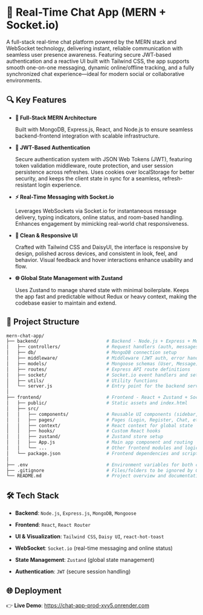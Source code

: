 # 💬 Real-Time Chat App (MERN + Socket.io)
A full-stack real-time chat platform powered by the MERN stack and WebSocket technology, delivering instant, reliable communication with seamless user presence awareness. Featuring secure JWT-based authentication and a reactive UI built with Tailwind CSS, the app supports smooth one-on-one messaging, dynamic online/offline tracking, and a fully synchronized chat experience—ideal for modern social or collaborative environments.

## 🔍 Key Features

- **🧱 Full-Stack MERN Architecture**

  Built with MongoDB, Express.js, React, and Node.js to ensure seamless backend-frontend integration with scalable infrastructure.

- **🔐 JWT-Based Authentication**

  Secure authentication system with JSON Web Tokens (JWT), featuring token validation middleware, route protection, and user session persistence across refreshes. Uses cookies over localStorage for better security, and keeps the client state in sync for a seamless, refresh-resistant login experience.

- **⚡ Real-Time Messaging with Socket.io**
  
  Leverages WebSockets via Socket.io for instantaneous message delivery, typing indicators, online status, and room-based handling. Enhances engagement by mimicking real-world chat responsiveness.
  
- **🎨 Clean & Responsive UI**
  
  Crafted with Tailwind CSS and DaisyUI, the interface is responsive by design, polished across devices, and consistent in look, feel, and behavior. Visual feedback and hover interactions enhance usability and flow.
  
- **🌐 Global State Management with Zustand**
  
  Uses Zustand to manage shared state with minimal boilerplate. Keeps the app fast and predictable without Redux or heavy context, making the codebase easier to maintain and extend.

## 📁 Project Structure

```bash
mern-chat-app/
├── backend/                         # Backend - Node.js + Express + MongoDB
│   ├── controllers/                 # Request handlers (auth, messages, etc.)
│   ├── db/                          # MongoDB connection setup
│   ├── middleware/                  # Middleware (JWT auth, error handlers)
│   ├── models/                      # Mongoose schemas (User, Message)
│   ├── routes/                      # Express API route definitions
│   ├── socket/                      # Socket.io event handlers and setup
│   ├── utils/                       # Utility functions
│   └── server.js                    # Entry point for the backend server
│
├── frontend/                        # Frontend - React + Zustand + Socket.io client
│   ├── public/                      # Static assets and index.html
│   ├── src/
│   │   ├── components/              # Reusable UI components (sidebar, message containers, etc.)
│   │   ├── pages/                   # Pages (Login, Register, Chat, etc.)
│   │   ├── context/                 # React context for global state
│   │   ├── hooks/                   # Custom React hooks
│   │   ├── zustand/                 # Zustand store setup
│   │   ├── App.js                   # Main app component and routing
│   │   └── ...                      # Other frontend modules and logic
│   └── package.json                 # Frontend dependencies and scripts
│
├── .env                             # Environment variables for both client/server
├── .gitignore                       # Files/folders to be ignored by Git
└── README.md                        # Project overview and documentation
```

## 🛠 Tech Stack

- **Backend**: `Node.js`, `Express.js`, `MongoDB`, `Mongoose`

- **Frontend**: `React`, `React Router`
- **UI & Visualization**: `Tailwind CSS`, `Daisy UI`, `react-hot-toast`

- **WebSocket**: `Socket.io` (real-time messaging and online status)

- **State Management**: `Zustand` (global state management)

- **Authentication**: `JWT` (secure session handling)

## 🌐 Deployment

👉 **Live Demo**: https://chat-app-prod-xvv5.onrender.com
